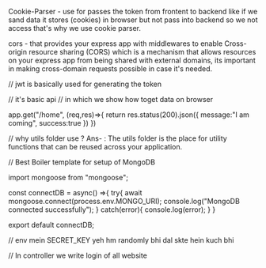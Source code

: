 Cookie-Parser - use for passes the token from frontent to backend   like if we sand data it stores (cookies) in browser but not pass into backend so we not access that's why we use cookie parser.


cors - that provides your express app with middlewares to enable Cross-origin resource sharing (CORS) which is a mechanism that allows resources on your express app from being shared with external domains, its important in making cross-domain requests possible in case it's needed.


// jwt is basically used for generating the token





// it's basic api           // in which we show how toget data on browser

app.get("/home", (req,res)=>{
    return res.status(200).json({
        message:"I am coming",
        success:true
    })
})






// why utils folder use ?
Ans- : The utils folder is the place for utility functions that can be reused across your application.




// Best Boiler template for setup of MongoDB

import mongoose from "mongoose";

const connectDB = async() =>{
    try{
        await mongoose.connect(process.env.MONGO_URI);
        console.log("MongoDB connected successfully");
    } catch(error){
                      console.log(error);
    }
}

export default connectDB;






// env mein SECRET_KEY yeh hm randomly bhi dal skte hein kuch bhi 




// In  controller we write login of all website